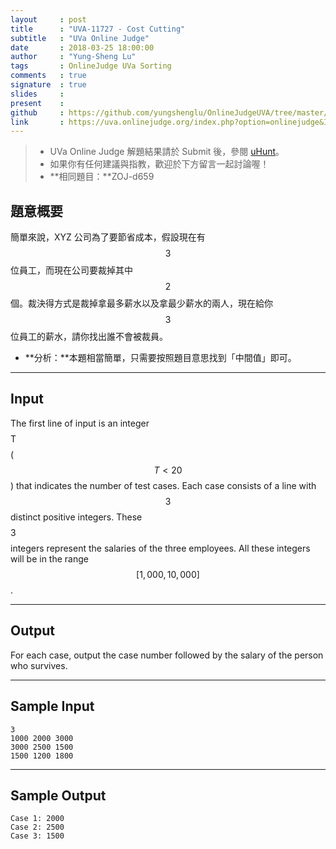 ```yaml
---
layout     : post
title      : "UVA-11727 - Cost Cutting"
subtitle   : "UVa Online Judge"
date       : 2018-03-25 18:00:00
author     : "Yung-Sheng Lu"
tags       : OnlineJudge UVa Sorting
comments   : true
signature  : true
slides     : 
present    :
github     : https://github.com/yungshenglu/OnlineJudgeUVA/tree/master/UVA-11727
link       : https://uva.onlinejudge.org/index.php?option=onlinejudge&Itemid=8&page=show_problem&problem=2827
---
```


> * UVa Online Judge 解題結果請於 Submit 後，參閱 [uHunt](https://uhunt.onlinejudge.org/)。
> * 如果你有任何建議與指教，歡迎於下方留言一起討論喔！
> * **相同題目：**ZOJ-d659

## 題意概要

簡單來說，XYZ 公司為了要節省成本，假設現在有 $$3$$ 位員工，而現在公司要裁掉其中 $$2$$ 個。裁決得方式是裁掉拿最多薪水以及拿最少薪水的兩人，現在給你 $$3$$ 位員工的薪水，請你找出誰不會被裁員。
* **分析：**本題相當簡單，只需要按照題目意思找到「中間值」即可。

---
## Input

The first line of input is an integer $$$$T$$$$ ($$T < 20$$) that indicates the number of test cases. Each case consists of a line with $$3$$ distinct positive integers. These $$$$3$$$$ integers represent the salaries of the three employees. All these integers will be in the range $$[1,000, 10,000]$$.

---
## Output

For each case, output the case number followed by the salary of the person who survives.

---
## Sample Input

```
3
1000 2000 3000
3000 2500 1500
1500 1200 1800
```

---
## Sample Output

```
Case 1: 2000
Case 2: 2500
Case 3: 1500
```